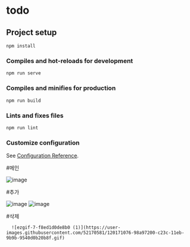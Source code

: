 # todo

## Project setup
```
npm install
```

### Compiles and hot-reloads for development
```
npm run serve
```

### Compiles and minifies for production
```
npm run build
```

### Lints and fixes files
```
npm run lint
```

### Customize configuration
See [Configuration Reference](https://cli.vuejs.org/config/).

#메인

![image](https://user-images.githubusercontent.com/52170581/120170794-4cf6c880-c23c-11eb-8e9c-0854045fa026.png)

#추가

![image](https://user-images.githubusercontent.com/52170581/120169952-6ea38000-c23b-11eb-85da-b9524afd4c96.png)
![image](https://user-images.githubusercontent.com/52170581/120170023-80852300-c23b-11eb-8fe2-d876e8066a8d.png)

#삭제

      ![ezgif-7-f8ed1d0de8b0 (1)](https://user-images.githubusercontent.com/52170581/120171076-98a97200-c23c-11eb-9b9b-9540d0b20b8f.gif)




